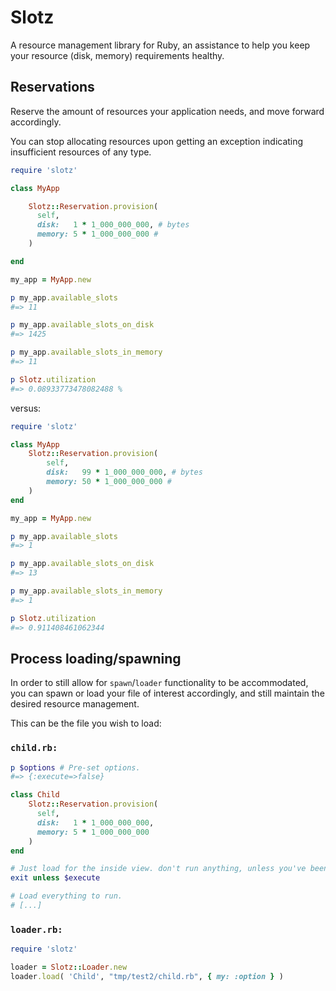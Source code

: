 # Slotz

A resource management library for Ruby, an assistance to help you keep your resource (disk, memory) 
requirements healthy.

## Reservations

Reserve the amount of resources your application needs, and move forward accordingly.

You can stop allocating resources upon getting an exception indicating insufficient resources
of any type.

```ruby
require 'slotz'

class MyApp

    Slotz::Reservation.provision( 
      self,
      disk:   1 * 1_000_000_000, # bytes
      memory: 5 * 1_000_000_000 #
    )

end

my_app = MyApp.new

p my_app.available_slots
#=> 11

p my_app.available_slots_on_disk
#=> 1425

p my_app.available_slots_in_memory
#=> 11

p Slotz.utilization
#=> 0.08933773478082488 %
```

versus:

```ruby
require 'slotz'

class MyApp
    Slotz::Reservation.provision( 
        self,
        disk:   99 * 1_000_000_000, # bytes
        memory: 50 * 1_000_000_000 #
    )
end

my_app = MyApp.new

p my_app.available_slots
#=> 1

p my_app.available_slots_on_disk
#=> 13

p my_app.available_slots_in_memory
#=> 1

p Slotz.utilization
#=> 0.911408461062344
```

## Process loading/spawning

In order to still allow for `spawn`/`loader` functionality to be accommodated, you can spawn or load
your file of interest accordingly, and still maintain the desired resource management.

This can be the file you wish to load:

### `child.rb:`

```ruby
p $options # Pre-set options.
#=> {:execute=>false}

class Child
    Slotz::Reservation.provision(
      self,
      disk:   1 * 1_000_000_000,
      memory: 5 * 1_000_000_000
    )
end

# Just load for the inside view. don't run anything, unless you've been instructed to.
exit unless $execute

# Load everything to run.
# [...]
```

### `loader.rb:`
```ruby
require 'slotz'

loader = Slotz::Loader.new
loader.load( 'Child', "tmp/test2/child.rb", { my: :option } )

```
